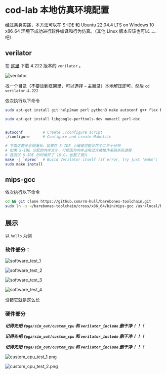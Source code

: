 # cod-lab 本地仿真环境配置

经过亲身实践，本方法可以在 S-IDE 和 Ubuntu 22.04.4 LTS on Windows 10 x86_64 环境下成功进行软件编译和行为仿真。（其他 Linux 版本应该也可以......吧）

## verilator

在 [这里](https://github.com/verilator/verilator/releases/tag/v4.222) 下载 4.222 版本的 `verilator` 。

![verilator](assets/verilator.png)

找一个目录（不要放到框架里，可以选择 `~` 主目录）本地解压即可，然后 `cd verilator-4.222`

依次执行以下命令

```bash
sudo apt-get install git help2man perl python3 make autoconf g++ flex bison ccache

sudo apt-get install libgoogle-perftools-dev numactl perl-doc


autoconf         # Create ./configure script
./configure      # Configure and create Makefile

# 下面这两步会很漫长，如果在 S-IDE 上编译可能会花个二三十分钟
# 如果 S-IDE 分配的内存太小，可能因为内存占用过大被操作系统杀死进程
# 我测试 S-IDE 的时候开了 16 G，也整了很久
make -j `nproc`  # Build Verilator itself (if error, try just 'make')
sudo make install
```

## mips-gcc

依次执行以下命令

```bash
cd && git clone https://github.com/rm-hull/barebones-toolchain.git
sudo ln -s ~/barebones-toolchain/cross/x86_64/bin/mips-gcc /usr/local/bin/mips-gcc
```

## 展示

以 `hello` 为例

### 软件部分：

![software_test_1](assets/software_test_1.png)

![software_test_2](assets/software_test_2.png)

![software_test_3](assets/software_test_3.png)

![software_test_4](assets/software_test_4.png)

没错它就是这么长

### 硬件部分

***记得先把 `fpga/sim_out/custom_cpu` 和 `verilator_include` 删干净！！！***

***记得先把 `fpga/sim_out/custom_cpu` 和 `verilator_include` 删干净！！！***

***记得先把 `fpga/sim_out/custom_cpu` 和 `verilator_include` 删干净！！！***

![custom_cpu_test_1.png](assets/custom_cpu_test_1.png)

![custom_cpu_test_2.png](assets/custom_cpu_test_2.png)

